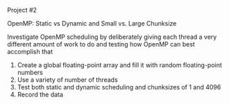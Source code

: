 Project #2

OpenMP: Static vs Dynamic and Small vs. Large Chunksize

Investigate OpenMP scheduling by deliberately giving each thread a very different amount of work to do and testing how OpenMP can best accomplish that

1. Create a global floating-point array and fill it with random floating-point numbers
2. Use a variety of number of threads
3. Test both static and dynamic scheduling and chunksizes of 1 and 4096
4. Record the data

